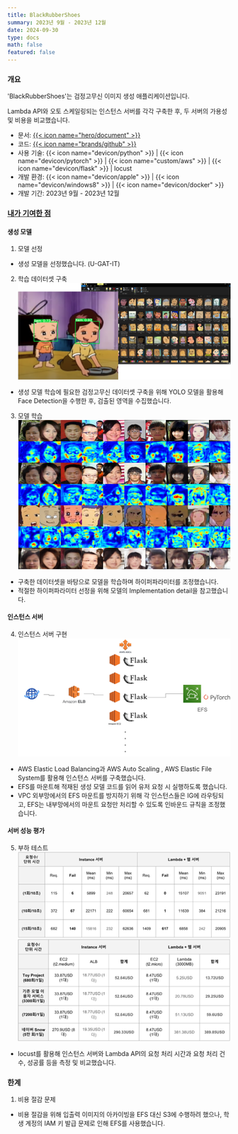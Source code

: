 ```yaml
---
title: BlackRubberShoes
summary: 2023년 9월 - 2023년 12월
date: 2024-09-30
type: docs
math: false
featured: false
---
```


### 개요

'BlackRubberShoes'는 검정고무신 이미지 생성 애플리케이션입니다.

Lambda API와 오토 스케일링되는 인스턴스 서버를 각각 구축한 후, 두 서버의 가용성 및 비용을 비교했습니다.

- 문서: [{{< icon name="hero/document" >}}](BRS.pdf)
- 코드: [{{< icon name="brands/github" >}}](https://github.com/rkdbq/BRS_server) 
- 사용 기술: {{< icon name="devicon/python" >}} | {{< icon name="devicon/pytorch" >}} | {{< icon name="custom/aws" >}} | {{< icon name="devicon/flask" >}} | locust
- 개발 환경: {{< icon name="devicon/apple" >}} | {{< icon name="devicon/windows8" >}} | {{< icon name="devicon/docker" >}}
- 개발 기간: 2023년 9월 - 2023년 12월

### <u>내가 기여한 점</u>

#### 생성 모델
1. 모델 선정
- 생성 모델을 선정했습니다. (U-GAT-IT)
2. 학습 데이터셋 구축
![img](preprocessing.png)
- 생성 모델 학습에 필요한 검정고무신 데이터셋 구축을 위해 YOLO 모델을 활용해 Face Detection을 수행한 후, 검출된 영역을 수집했습니다.
3. 모델 학습
![img](training.png)
- 구축한 데이터셋을 바탕으로 모델을 학습하며 하이퍼파라미터를 조정했습니다.
- 적절한 하이퍼파라미터 선정을 위해 모델의 Implementation detail을 참고했습니다.

#### 인스턴스 서버
4. 인스턴스 서버 구현 
![img](diagram.jpg)
- AWS Elastic Load Balancing과 AWS Auto Scaling
, AWS Elastic File System를 활용해 인스턴스 서버를 구축했습니다.
- EFS를 마운트해 적재된 생성 모델 코드를 읽어 유저 요청 시 실행하도록 했습니다.
- VPC 외부망에서의 EFS 마운트를 방지하기 위해 각 인스턴스들은 IG에 라우팅되고, EFS는 내부망에서의 마운트 요청만 처리할 수 있도록 인바운드 규칙을 조정했습니다.

#### 서버 성능 평가
5. 부하 테스트
![img](traffic.jpg)
![img](cost.jpg)
- locust를 활용해 인스턴스 서버와 Lambda API의 요청 처리 시간과 요청 처리 건수, 성공률 등을 측정 및 비교했습니다.


### 한계
1. 비용 절감 문제
- 비용 절감을 위해 입출력 이미지의 아카이빙을 EFS 대신 S3에 수행하려 했으나, 학생 계정의 IAM 키 발급 문제로 인해 EFS를 사용했습니다.
